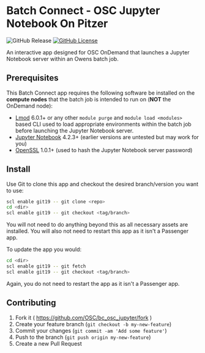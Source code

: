 # Batch Connect - OSC Jupyter Notebook On Pitzer

![GitHub Release](https://img.shields.io/github/release/osc/bc_osc_jupyter.svg)
[![GitHub License](https://img.shields.io/badge/license-MIT-green.svg)](https://opensource.org/licenses/MIT)

An interactive app designed for OSC OnDemand that launches a Jupyter Notebook
server within an Owens batch job.

## Prerequisites

This Batch Connect app requires the following software be installed on the
**compute nodes** that the batch job is intended to run on (**NOT** the
OnDemand node):

- [Lmod] 6.0.1+ or any other `module purge` and `module load <modules>` based
  CLI used to load appropriate environments within the batch job before
  launching the Jupyter Notebook server.
- [Jupyter Notebook] 4.2.3+ (earlier versions are untested but may work for
  you)
- [OpenSSL] 1.0.1+ (used to hash the Jupyter Notebook server password)

[Jupyter Notebook]: https://jupyter.org/
[OpenSSL]: https://www.openssl.org/
[Lmod]: https://www.tacc.utexas.edu/research-development/tacc-projects/lmod

## Install

Use Git to clone this app and checkout the desired branch/version you want to
use:

```sh
scl enable git19 -- git clone <repo>
cd <dir>
scl enable git19 -- git checkout <tag/branch>
```

You will not need to do anything beyond this as all necessary assets are
installed. You will also not need to restart this app as it isn't a Passenger
app.

To update the app you would:

```sh
cd <dir>
scl enable git19 -- git fetch
scl enable git19 -- git checkout <tag/branch>
```

Again, you do not need to restart the app as it isn't a Passenger app.

## Contributing

1. Fork it ( https://github.com/OSC/bc_osc_jupyter/fork )
2. Create your feature branch (`git checkout -b my-new-feature`)
3. Commit your changes (`git commit -am 'Add some feature'`)
4. Push to the branch (`git push origin my-new-feature`)
5. Create a new Pull Request

